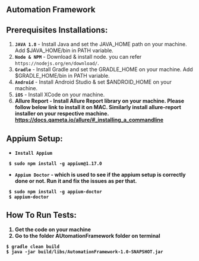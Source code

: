 ## Automation Framework

## Prerequisites Installations:

1. <b>`JAVA 1.8`</b> - Install Java and set the JAVA_HOME path on your machine. Add $JAVA_HOME/bin in PATH variable.
2. <b>`Node & NPM`</b> - Download & install node. you can refer `https://nodejs.org/en/download/`.
3. <b>`Gradle`</b> - Install Gradle and set the GRADLE_HOME on your machine. Add $GRADLE_HOME/bin in PATH variable.
4. <b>`Android`</b> - Install Android Studio & set $ANDROID_HOME on your machine.
5. <b>`iOS`</b> - Install XCode on your machine.
6. <b> Allure Report - Install Allure Report library on your machine. Please follow below link to install it on MAC.
Similarly install allure-report installer on your respective machine. https://docs.qameta.io/allure/#_installing_a_commandline    

## Appium Setup:

- <b>`Install Appium`</b> 
``` 
 $ sudo npm install -g appium@1.17.0
```
- <b>`Appium Doctor`</b> - which is used to see if the appium setup is correctly done or not. Run it and fix the issues as per that.<br>
``` 
 $ sudo npm install -g appium-doctor
 $ appium-doctor
```
 
## How To Run Tests:

1. Get the code on your machine
2. Go to the folder AUtomationFramework folder on terminal
```
$ gradle clean build
$ java -jar build/libs/AutomationFramework-1.0-SNAPSHOT.jar

